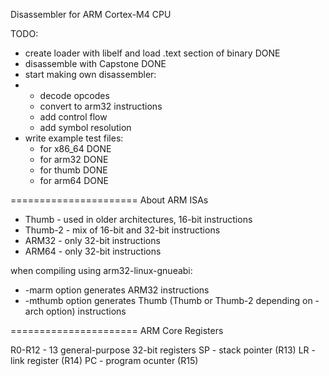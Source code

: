 Disassembler for ARM Cortex-M4 CPU

TODO:
- create loader with libelf and load .text section of binary  DONE
- disassemble with Capstone   DONE
- start making own disassembler:
- - decode opcodes
  - convert to arm32 instructions
  - add control flow
  - add symbol resolution
- write example test files:
  - for x86_64    DONE
  - for arm32     DONE
  - for thumb     DONE
  - for arm64     DONE


======================
About ARM ISAs

- Thumb - used in older architectures, 16-bit instructions
- Thumb-2 - mix of 16-bit and 32-bit instructions
- ARM32 - only 32-bit instructions
- ARM64 - only 32-bit instructions

when compiling using arm32-linux-gnueabi:
- -marm option generates ARM32 instructions
- -mthumb option generates Thumb (Thumb or Thumb-2 depending on -arch option) instructions

======================
ARM Core Registers

R0-R12 - 13 general-purpose 32-bit registers
SP - stack pointer (R13)
LR - link register (R14)
PC - program ocunter (R15)

